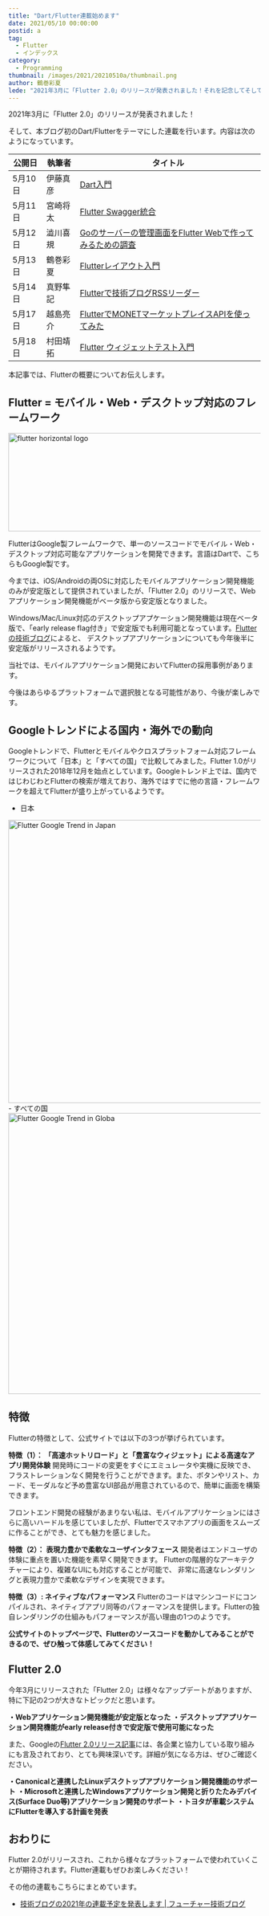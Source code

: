 ```yaml
---
title: "Dart/Flutter連載始めます"
date: 2021/05/10 00:00:00
postid: a
tag:
  - Flutter
  - インデックス
category:
  - Programming
thumbnail: /images/2021/20210510a/thumbnail.png
author: 鶴巻彩夏
lede: "2021年3月に「Flutter 2.0」のリリースが発表されました！それを記念してそして、本ブログ初のFlutter連載を行います。テーマはDart/Flutter全般です"
---
```


2021年3月に「Flutter 2.0」のリリースが発表されました！

そして、本ブログ初のDart/Flutterをテーマにした連載を行います。内容は次のようになっています。

|公開日|執筆者|タイトル|
|---|---|---|
|5月10日|伊藤真彦| [Dart入門](/articles/20210510b/) |
|5月11日|宮崎将太| [Flutter Swagger統合](/articles/20210511b/)  |
|5月12日|澁川喜規| [Goのサーバーの管理画面をFlutter Webで作ってみるための調査](/articles/20210512a/)  |
|5月13日|鶴巻彩夏| [Flutterレイアウト入門](/articles/20210513b/) |
|5月14日|真野隼記| [Flutterで技術ブログRSSリーダー](/articles/20210514a/) |
|5月17日|越島亮介| [FlutterでMONETマーケットプレイスAPIを使ってみた](/articles/20210517a/) |
|5月18日|村田靖拓| [Flutter ウィジェットテスト入門](/articles/20210519a/) |

本記事では、Flutterの概要についてお伝えします。

## Flutter = モバイル・Web・デスクトップ対応のフレームワーク

<img src="/images/2021/20210510a/logo_lockup_flutter_horizontal.png" alt="flutter horizontal logo" width="700px" height="196px" loading="lazy">

FlutterはGoogle製フレームワークで、単一のソースコードでモバイル・Web・デスクトップ対応可能なアプリケーションを開発できます。言語はDartで、こちらもGoogle製です。

今までは、iOS/Androidの両OSに対応したモバイルアプリケーション開発機能のみが安定版として提供されていましたが、「Flutter 2.0」のリリースで、Webアプリケーション開発機能がベータ版から安定版となりました。

Windows/Mac/Linux対応のデスクトップアプケーション開発機能は現在ベータ版で、「early release flag付き」で安定版でも利用可能となっています。[Flutterの技術ブログ](https://medium.com/flutter/whats-new-in-flutter-2-0-fe8e95ecc65)によると、 デスクトップアプリケーションについても今年後半に安定版がリリースされるようです。

当社では、モバイルアプリケーション開発においてFlutterの採用事例があります。

今後はあらゆるプラットフォームで選択肢となる可能性があり、今後が楽しみです。

## Googleトレンドによる国内・海外での動向

Googleトレンドで、Flutterとモバイルやクロスプラットフォーム対応フレームワークについて「日本」と「すべての国」で比較してみました。Flutter 1.0がリリースされた2018年12月を始点としています。Googleトレンド上では、国内ではじわじわとFlutterの検索が増えており、海外ではすでに他の言語・フレームワークを超えてFlutterが盛り上がっているようです。

- 日本
<img src="/images/2021/20210510a/flutter_google_treand_in_japan.png" alt="Flutter Google Trend in Japan" width="1191" height="564" loading="lazy">
- すべての国
<img src="/images/2021/20210510a/flutter_google_treand_in_global.png" alt="Flutter Google Trend in Globa" width="1178" height="560" loading="lazy">

## 特徴

Flutterの特徴として、公式サイトでは以下の3つが挙げられています。

**特徴（1）： 「高速ホットリロード」と「豊富なウィジェット」による高速なアプリ開発体験**
開発時にコードの変更をすぐにエミュレータや実機に反映でき、フラストレーションなく開発を行うことができます。また、ボタンやリスト、カード、モーダルなど予め豊富なUI部品が用意されているので、簡単に画面を構築できます。

フロントエンド開発の経験があまりない私は、モバイルアプリケーションにはさらに高いハードルを感じていましたが、Flutterでスマホアプリの画面をスムーズに作ることができ、とても魅力を感じました。

**特徴（2）： 表現力豊かで柔軟なユーザインタフェース**
開発者はエンドユーザの体験に重点を置いた機能を素早く開発できます。
Flutterの階層的なアーキテクチャーにより、複雑なUIにも対応することが可能で、
非常に高速なレンダリングと表現力豊かで柔軟なデザインを実現できます。

**特徴（3）: ネイティブなパフォーマンス**
Flutterのコードはマシンコードにコンパイルされ、ネイティブアプリ同等のパフォーマンスを提供します。Flutterの独自レンダリングの仕組みもパフォーマンスが高い理由の1つのようです。

**公式サイトのトップページで、Flutterのソースコードを動かしてみることができるので、ぜひ触って体感してみてください！**

## Flutter 2.0

今年3月にリリースされた「Flutter 2.0」は様々なアップデートがありますが、特に下記の2つが大きなトピックだと思います。

**・Webアプリケーション開発機能が安定版となった**
**・デスクトップアプリケーション開発機能がearly release付きで安定版で使用可能になった**

また、Googleの[Flutter 2.0リリース記事](https://developers.googleblog.com/2021/03/announcing-flutter-2.html)には、各企業と協力している取り組みにも言及されており、とても興味深いです。詳細が気になる方は、ぜひご確認ください。

**・Canonicalと連携したLinuxデスクトップアプリケーション開発機能のサポート**
**・Microsoftと連携したWindowsアプリケーション開発と折りたたみデバイス(Surface Duo等)アプリケーション開発のサポート**
**・トヨタが車載システムにFlutterを導入する計画を発表**

## おわりに

Flutter 2.0がリリースされ、これから様々なプラットフォームで使われていくことが期待されます。Flutter連載もぜひお楽しみください！

その他の連載もこちらにまとめています。

- [技術ブログの2021年の連載予定を発表します | フューチャー技術ブログ](/articles/20210112/)
